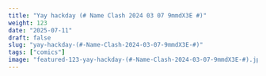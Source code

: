 ```yaml
---
title: "Yay hackday (# Name Clash 2024 03 07 9mmdX3E #)"
weight: 123
date: "2025-07-11"
draft: false
slug: "yay-hackday-(#-Name-Clash-2024-03-07-9mmdX3E-#)"
tags: ["comics"]
image: "featured-123-yay-hackday-(#-Name-Clash-2024-03-07-9mmdX3E-#).jpg"
---
```

